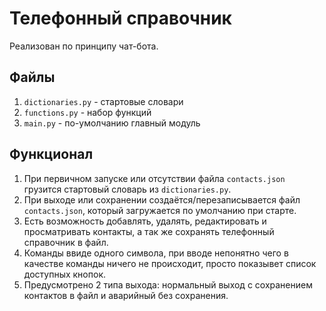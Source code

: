 # **Телефонный справочник**
Реализован по принципу чат-бота.

## **Файлы**  
1. `dictionaries.py` - стартовые словари  
2. `functions.py` - набор функций  
3. `main.py` - по-умолчанию главный модуль  

## **Функционал**
1. При первичном запуске или отсутствии файла `contacts.json` грузится стартовый словарь из `dictionaries.py`.
2. При выходе или сохранении создаётся/перезаписывается файл `contacts.json`, который загружается по умолчанию при старте.
3. Есть возможность добавлять, удалять, редактировать и просматривать контакты, а так же сохранять телефонный справочник в файл.
4. Команды ввиде одного символа, при вводе непонятно чего в качестве команды ничего не происходит, просто показывет список доступных кнопок.
5. Предусмотрено 2 типа выхода: нормальный выход с сохранением контактов в файл и аварийный без сохранения.